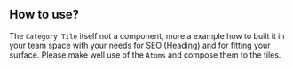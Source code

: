 ## How to use?
The `Category Tile` itself not a component, more a example how to built it in your team space with your needs for SEO (Heading) and for fitting your surface. Please make well use of the `Atoms` and compose them to the tiles.
